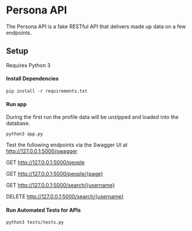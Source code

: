 # Persona API
The Persona API is a fake RESTful API that delivers made up data on a few endpoints.


## Setup
Requires Python 3


#### Install Dependencies

```
pip install -r requirements.txt
```

#### Run app

During the first run the profile data will be unzipped and loaded into the database.
```
python3 app.py
```
Test the following endpoints via the Swagger UI at http://127.0.0.1:5000/swagger

GET    http://127.0.0.1:5000/people  

GET    http://127.0.0.1:5000/people/{page}

GET    http://127.0.0.1:5000/search/{username}

DELETE http://127.0.0.1:5000/search/{username}


#### Run Automated Tests for APIs

```
python3 tests/tests.py
```


